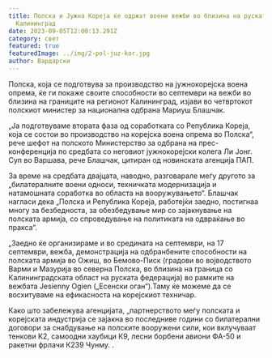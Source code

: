 ```yaml
---
title: Полска и Јужна Кореја ќе одржат воени вежби во близина на руската енклава
  Калининград
date: 2023-09-05T12:00:13.291Z
category: свет
featured: true
featuredImage: ../img/2-pol-juz-kor.jpg
author: Вардарски
---
```

Полска, која се подготвува за производство на јужнокорејска воена опрема, ќе ги покаже своите способности во септември на вежби во близина на границите на регионот Калининград, изјави во четвртокот полскиот министер за национална одбрана Мариуш Блашчак.

„Ја подготвуваме втората фаза од соработката со Република Кореја, која се состои во производство на корејска воена опрема во Полска“, рече шефот на полското Министерство за одбрана на прес-конференција по средбата со неговиот јужнокорејски колега Ли Јонг. Суп во Варшава, рече Блашчак, цитиран од новинската агенција ПАП.

За време на средбата двајцата, наводно, разговарале меѓу другото за „билатералните воени односи, техничката модернизација и натамошната соработка во областа на вооружувањето“. Блашчак нагласи дека „Полска и Република Кореја, работејќи заедно, постигнаа многу за безбедноста, за обезбедување мир со зајакнување на полската армија, со спроведување на политиката на одвраќање во пракса“.

„Заедно ќе организираме и во средината на септември, на 17 септември, вежба, демонстрација на одбранбените способности на полската армија во Ожиш, во Бемово-Писк (градови во војводството Варми и Мазурија во северна Полска, во близина на граница со Калининградската област на руската федерација) во рамките на вежбата Jesienny Ogien („Есенски оган“).Таму ќе можеме да се восхитуваме на ефикасноста на корејскиот техничар.

Како што забележува агенцијата, „партнерството меѓу полската и корејската индустрија се зајакна во последниве години со билатерални договори за снабдување на полските вооружени сили, кои вклучуваат тенкови К2, самоодни хаубици К9, лесни борбени авиони ФА-50 и ракетни фрлачи К239 Чунму. .